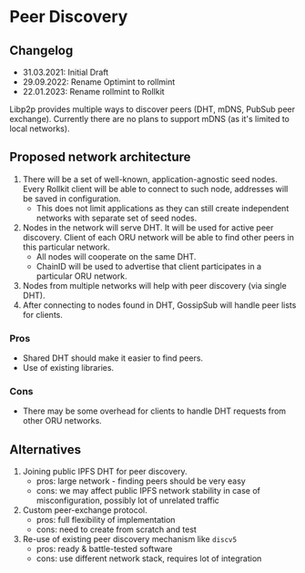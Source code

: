 # Peer Discovery

## Changelog

- 31.03.2021: Initial Draft
- 29.09.2022: Rename Optimint to rollmint
- 22.01.2023: Rename rollmint to Rollkit

Libp2p provides multiple ways to discover peers (DHT, mDNS, PubSub peer exchange). Currently there are no plans to support mDNS (as it's limited to local networks).

## Proposed network architecture

1. There will be a set of well-known, application-agnostic seed nodes. Every Rollkit client will be able to connect to such node, addresses will be saved in configuration.
    - This does not limit applications as they can still create independent networks with separate set of seed nodes.
2. Nodes in the network will serve DHT. It will be used for active peer discovery. Client of each ORU network will be able to find other peers in this particular network.
    - All nodes will cooperate on the same DHT.
    - ChainID will be used to advertise that client participates in a particular ORU network.
3. Nodes from multiple networks will help with peer discovery (via single DHT).
4. After connecting to nodes found in DHT, GossipSub will handle peer lists for clients.

### Pros

- Shared DHT should make it easier to find peers.
- Use of existing libraries.

### Cons

- There may be some overhead for clients to handle DHT requests from other ORU networks.

## Alternatives

1. Joining public IPFS DHT for peer discovery.
    - pros: large network - finding peers should be very easy
    - cons: we may affect public IPFS network stability in case of misconfiguration, possibly lot of unrelated traffic
2. Custom peer-exchange protocol.
    - pros: full flexibility of implementation
    - cons: need to create from scratch and test
3. Re-use of existing peer discovery mechanism like `discv5`
    - pros: ready & battle-tested software
    - cons: use different network stack, requires lot of integration
